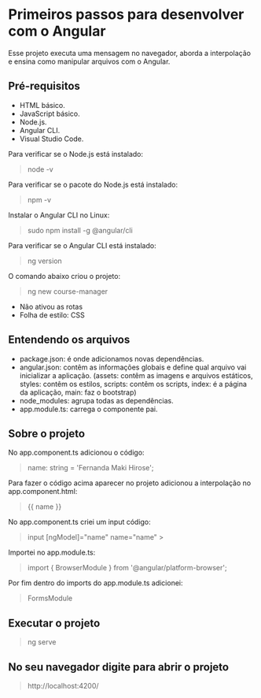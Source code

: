 # Primeiros passos para desenvolver com o Angular
Esse projeto executa uma mensagem no navegador, aborda a interpolação e ensina como manipular arquivos com o Angular.

## Pré-requisitos
- HTML básico.
- JavaScript básico.
- Node.js.
- Angular CLI.
- Visual Studio Code.

Para verificar se o Node.js está instalado:
>node -v 

Para verificar se o pacote do Node.js está instalado:
>npm -v

Instalar o Angular CLI no Linux:
>sudo npm install -g @angular/cli

Para verificar se o Angular CLI está instalado:
>ng version

O comando abaixo criou o projeto:
>ng new course-manager
- Não ativou as rotas
- Folha de estilo: CSS

## Entendendo os arquivos
- package.json: é onde adicionamos novas dependências.
- angular.json: contêm as informações globais e define qual arquivo vai inicializar a aplicação. (assets: contêm as imagens e arquivos estáticos, styles: contêm os estilos, scripts: contêm os scripts, index: é a página da aplicação, main: faz o bootstrap)
- node_modules: agrupa todas as dependências.
- app.module.ts: carrega o componente pai.

## Sobre o projeto
No app.component.ts adicionou o código:
>name: string = 'Fernanda Maki Hirose';

Para fazer o código acima aparecer no projeto adicionou a interpolação no app.component.html:
>{{ name }}

No app.component.ts criei um input código:
>input [ngModel]="name" name="name" >

Importei no app.module.ts:
>import { BrowserModule } from '@angular/platform-browser'; 

Por fim dentro do imports do app.module.ts adicionei:
>FormsModule

## Executar o projeto
>ng serve

## No seu navegador digite para abrir o projeto
>http://localhost:4200/
